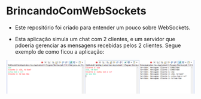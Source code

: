 # BrincandoComWebSockets

- Este repositório foi criado para entender um pouco sobre WebSockets.

- Esta aplicação simula um chat com 2 clientes, e um servidor que pdoeria gerenciar as mensagens recebidas pelos 2 clientes. Segue exemplo de como ficou a aplicação:

![image](https://github.com/gustavoreche/BrincandoComWebSockets/blob/master/imagemExemplo/exemplo.PNG)
